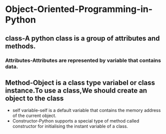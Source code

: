 # Object-Oriented-Programming-in-Python
## class-A python class is a group of attributes and methods.
### Attributes-Attributes are represented by variable that contains data.
## Method-Object is a class type variabel or class instance.To use a class,We should create an object to the class
* self variable-self is a default variable that contains the memory address of the current object.
* Constructor-Python supports a special type of method called constructor for initialising the instant variable of a class.

